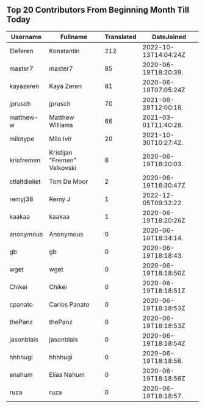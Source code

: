 ## Top 20 Contributors From Beginning Month Till Today ##
|Username|Fullname|Translated|DateJoined|
|--------|--------|----------|----------|
|Eleferen|Konstantin|212|2022-10-13T14:04:24Z|
|master7|master7|85|2020-06-19T18:20:39.|
|kayazeren|Kaya Zeren|81|2020-06-19T07:05:24Z|
|jprusch|jprusch|70|2021-06-28T12:00:18.|
|matthew-w|Matthew Williams|66|2021-03-01T11:40:28.|
|milotype|Milo Ivir|20|2021-10-30T10:27:42.|
|krisfremen|Kristijan "Fremen" Velkovski|8|2020-06-19T18:20:03.|
|ctlaltdieliet|Tom De Moor|2|2020-06-19T16:30:47Z|
|remyj38|Remy J|1|2022-12-05T09:32:22.|
|kaakaa|kaakaa|1|2020-06-19T18:20:26Z|
|anonymous|Anonymous|0|2020-06-10T18:34:14.|
|gb|gb|0|2020-06-19T18:18:43.|
|wget|wget|0|2020-06-19T18:18:50Z|
|Chikei|Chikei|0|2020-06-19T18:18:51Z|
|cpanato|Carlos Panato|0|2020-06-19T18:18:53Z|
|thePanz|thePanz|0|2020-06-19T18:18:53Z|
|jasonblais|jasonblais|0|2020-06-19T18:18:54Z|
|hhhhugi|hhhhugi|0|2020-06-19T18:18:56.|
|enahum|Elias  Nahum|0|2020-06-19T18:18:56Z|
|ruza|ruza|0|2020-06-19T18:18:57.|
